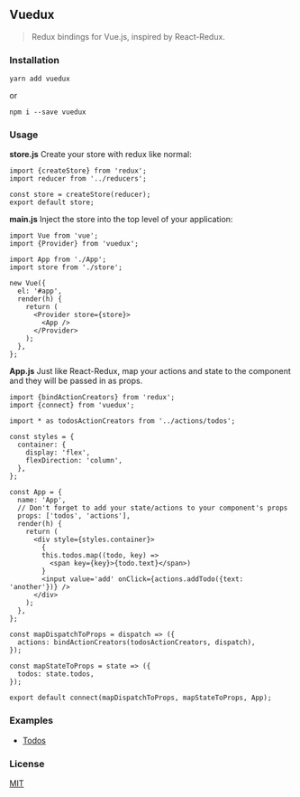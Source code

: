 ## Vuedux
> Redux bindings for Vue.js, inspired by React-Redux.

### Installation
```
yarn add vuedux
```
or
```
npm i --save vuedux
```

### Usage
**store.js**
Create your store with redux like normal:
```
import {createStore} from 'redux';
import reducer from '../reducers';

const store = createStore(reducer);
export default store;
```

**main.js**
Inject the store into the top level of your application:
```
import Vue from 'vue';
import {Provider} from 'vuedux';

import App from './App';
import store from './store';

new Vue({
  el: '#app',
  render(h) {
    return (
      <Provider store={store}>
        <App />
      </Provider>
    );
  },
};
```

**App.js**
Just like React-Redux, map your actions and state to the component and they will be passed in as props. 
```
import {bindActionCreators} from 'redux';
import {connect} from 'vuedux';

import * as todosActionCreators from '../actions/todos';

const styles = {
  container: {
    display: 'flex',
    flexDirection: 'column',
  },
};

const App = {
  name: 'App',
  // Don't forget to add your state/actions to your component's props
  props: ['todos', 'actions'],
  render(h) {
    return (
      <div style={styles.container}>
        {
        this.todos.map((todo, key) =>
          <span key={key}>{todo.text}</span>)
        }
        <input value='add' onClick={actions.addTodo({text: 'another'})} />
      </div>
    );
  },
};

const mapDispatchToProps = dispatch => ({
  actions: bindActionCreators(todosActionCreators, dispatch),
});

const mapStateToProps = state => ({
  todos: state.todos,
});

export default connect(mapDispatchToProps, mapStateToProps, App);
```

### Examples
* [Todos](examples/todos)

### License
[MIT](https://opensource.org/licenses/MIT)


